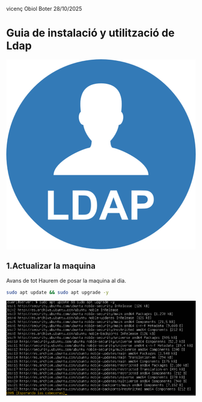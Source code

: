 
vicenç Obiol Boter
28/10/2025

# Guia de instalació y utilització de Ldap 

![a](IMG/simpleid.png)

## 1.Actualizar la maquina 
Avans de tot  Haurem de posar la maquina al dia.
```bash
sudo apt update && sudo apt upgrade -y
```
![captura de upgrade](IMG/captura.upgrade.png)
